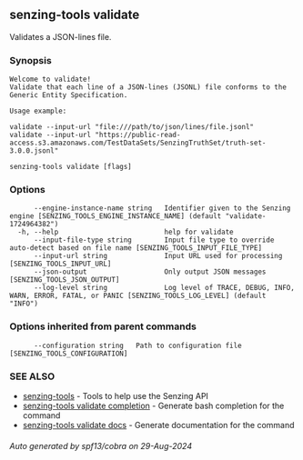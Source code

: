 ## senzing-tools validate

Validates a JSON-lines file.

### Synopsis


    Welcome to validate!
    Validate that each line of a JSON-lines (JSONL) file conforms to the Generic Entity Specification.

    Usage example:

    validate --input-url "file:///path/to/json/lines/file.jsonl"
    validate --input-url "https://public-read-access.s3.amazonaws.com/TestDataSets/SenzingTruthSet/truth-set-3.0.0.jsonl"
    

```
senzing-tools validate [flags]
```

### Options

```
      --engine-instance-name string   Identifier given to the Senzing engine [SENZING_TOOLS_ENGINE_INSTANCE_NAME] (default "validate-1724964382")
  -h, --help                          help for validate
      --input-file-type string        Input file type to override auto-detect based on file name [SENZING_TOOLS_INPUT_FILE_TYPE]
      --input-url string              Input URL used for processing [SENZING_TOOLS_INPUT_URL]
      --json-output                   Only output JSON messages  [SENZING_TOOLS_JSON_OUTPUT]
      --log-level string              Log level of TRACE, DEBUG, INFO, WARN, ERROR, FATAL, or PANIC [SENZING_TOOLS_LOG_LEVEL] (default "INFO")
```

### Options inherited from parent commands

```
      --configuration string   Path to configuration file [SENZING_TOOLS_CONFIGURATION]
```

### SEE ALSO

* [senzing-tools](senzing-tools.md)	 - Tools to help use the Senzing API
* [senzing-tools validate completion](senzing-tools_validate_completion.md)	 - Generate bash completion for the command
* [senzing-tools validate docs](senzing-tools_validate_docs.md)	 - Generate documentation for the command

###### Auto generated by spf13/cobra on 29-Aug-2024
